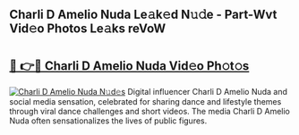## Charli D Amelio Nuda Le𝚊k𝚎d N𝚞𝚍e - Part-Wvt Vid𝚎o Photos Le𝚊ks reVoW

# <h2><a href="http://fbfcxfv.evod.top/?m=Charli+D+Amelio+Nuda">🔗 👉🔴 Charli D Amelio Nuda Vid𝚎o Ph𝚘t𝚘s</a></h2>

[![Charli D Amelio Nuda N𝚞d𝚎s](https://i.imgur.com/8V9OHl7.gif)](http://fbfcxfv.evod.top/?m=Charli+D+Amelio+Nuda)
Digital influencer Charli D Amelio Nuda and social media sensation, celebrated for sharing dance and lifestyle themes through viral dance challenges and short videos. The media Charli D Amelio Nuda often sensationalizes the lives of public figures. 
